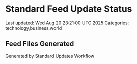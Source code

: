 # Standard Feed Update Status
Last updated: Wed Aug 20 23:21:00 UTC 2025
Categories: technology,business,world

## Feed Files Generated

Generated by Standard Updates Workflow
